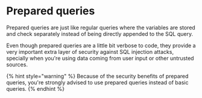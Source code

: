 # Prepared queries

Prepared queries are just like regular queries where the variables are stored and check separately instead of being directly appended to the SQL query.

Even though prepared queries are a little bit verbose to code, they provide a very important extra layer of security against SQL injection attacks, specially when you're using data coming from user input or other untrusted sources.

{% hint style="warning" %}
Because of the security benefits of prepared queries, you're strongly advised to use prepared queries instead of basic queries.
{% endhint %}



